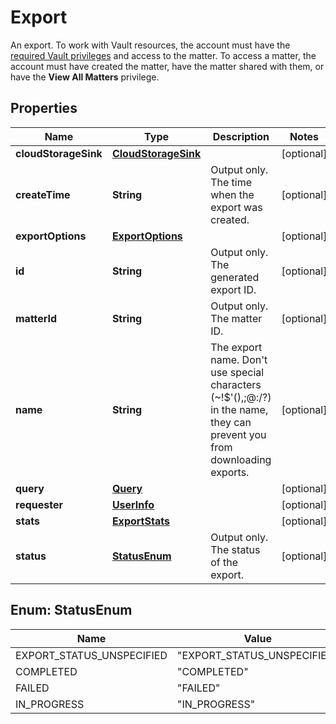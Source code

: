 

# Export

An export. To work with Vault resources, the account must have the [required Vault privileges](https://support.google.com/vault/answer/2799699) and access to the matter. To access a matter, the account must have created the matter, have the matter shared with them, or have the **View All Matters** privilege.

## Properties

| Name | Type | Description | Notes |
|------------ | ------------- | ------------- | -------------|
|**cloudStorageSink** | [**CloudStorageSink**](CloudStorageSink.md) |  |  [optional] |
|**createTime** | **String** | Output only. The time when the export was created. |  [optional] |
|**exportOptions** | [**ExportOptions**](ExportOptions.md) |  |  [optional] |
|**id** | **String** | Output only. The generated export ID. |  [optional] |
|**matterId** | **String** | Output only. The matter ID. |  [optional] |
|**name** | **String** | The export name. Don&#39;t use special characters (~!$&#39;(),;@:/?) in the name, they can prevent you from downloading exports. |  [optional] |
|**query** | [**Query**](Query.md) |  |  [optional] |
|**requester** | [**UserInfo**](UserInfo.md) |  |  [optional] |
|**stats** | [**ExportStats**](ExportStats.md) |  |  [optional] |
|**status** | [**StatusEnum**](#StatusEnum) | Output only. The status of the export. |  [optional] |



## Enum: StatusEnum

| Name | Value |
|---- | -----|
| EXPORT_STATUS_UNSPECIFIED | &quot;EXPORT_STATUS_UNSPECIFIED&quot; |
| COMPLETED | &quot;COMPLETED&quot; |
| FAILED | &quot;FAILED&quot; |
| IN_PROGRESS | &quot;IN_PROGRESS&quot; |



